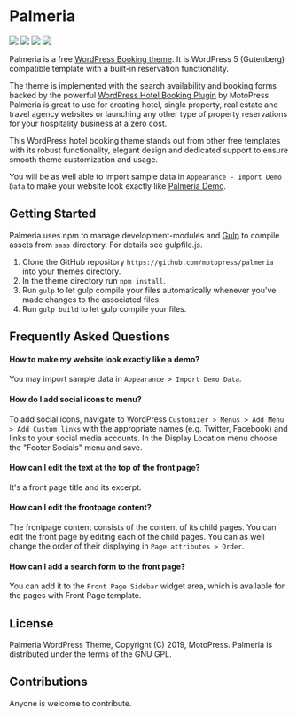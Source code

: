 # Palmeria #

![](https://img.shields.io/wordpress/theme/v/palmeria.svg?style=flat)
![](https://img.shields.io/wordpress/theme/installs/palmeria.svg?style=flat)
![](https://img.shields.io/wordpress/theme/rating/palmeria.svg?style=flat)
![](https://img.shields.io/badge/license-GPL--2.0%2B-blue.svg?style=flat)

Palmeria is a free [WordPress Booking theme](https://wordpress.org/themes/palmeria). It is WordPress 5 (Gutenberg) compatible template with a built-in reservation functionality.

The theme is implemented with the search availability and booking forms backed by the powerful [WordPress Hotel Booking Plugin](https://motopress.com/products/hotel-booking/) by MotoPress. Palmeria is great to use for creating hotel, single property, real estate and travel agency websites or launching any other type of property reservations for your hospitality business at a zero cost.

This WordPress hotel booking theme stands out from other free templates with its robust functionality, elegant design and dedicated support to ensure smooth theme customization and usage.

You will be as well able to import sample data in `Appearance - Import Demo Data` to make your website look exactly like [Palmeria Demo](https://themes.getmotopress.com/palmeria/).

## Getting Started ##

Palmeria uses npm to manage development-modules and [Gulp](https://gulpjs.com/) to compile assets from `sass` directory. For details see gulpfile.js.

1. Clone the GitHub repository `https://github.com/motopress/palmeria` into your themes directory.
1. In the theme directory run `npm install`.
1. Run `gulp` to let gulp compile your files automatically whenever you've made changes to the associated files.
1. Run `gulp build` to let gulp compile your files.

## Frequently Asked Questions ##

#### How to make my website look exactly like a demo? ####
You may import sample data in `Appearance > Import Demo Data`.

#### How do I add social icons to menu? ####
To add social icons, navigate to WordPress `Customizer > Menus > Add Menu > Add Custom links` with the appropriate names (e.g. Twitter, Facebook) and links to your social media accounts.
In the Display Location menu choose the "Footer Socials" menu and save.

#### How can I edit the text at the top of the front page? ####
It's a front page title and its excerpt.

#### How can I edit the frontpage content? ####
The frontpage content consists of the content of its child pages. You can edit the front page by editing each of the child pages. You can as well change the order of their displaying in `Page attributes > Order`.

#### How can I add a search form to the front page? ####
You can add it to the `Front Page Sidebar` widget area, which is available for the pages with Front Page template.

## License ##

Palmeria WordPress Theme, Copyright (C) 2019, MotoPress.
Palmeria is distributed under the terms of the GNU GPL.

## Contributions ##

Anyone is welcome to contribute.